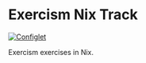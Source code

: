 # Exercism Nix Track

[![Configlet](https://github.com/exercism/nix/actions/workflows/configlet.yml/badge.svg)](https://github.com/exercism/nix/actions/workflows/configlet.yml)

Exercism exercises in Nix.
